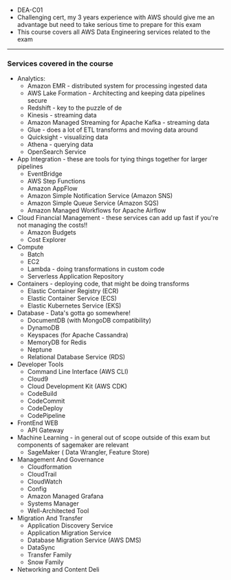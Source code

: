 - DEA-C01
- Challenging cert, my 3 years experience with AWS should give me an advantage but need to take serious time to prepare for this exam
- This course covers all AWS Data Engineering services related to the exam
---
### **Services covered in the course**
- Analytics:
	- Amazon EMR - distributed system for processing ingested data 
	- AWS Lake Formation - Architecting and keeping data pipelines secure
	- Redshift - key to the puzzle of de
	- Kinesis - streaming data
	- Amazon Managed Streaming for Apache Kafka - streaming data
	- Glue - does a lot of ETL transforms and moving data around
	- Quicksight - visualizing data
	- Athena - querying data
	- OpenSearch Service
- App Integration - these are tools for tying things together for larger pipelines
	- EventBridge
	- AWS Step Functions
	- Amazon AppFlow
	- Amazon Simple Notification Service (Amazon SNS)
	- Amazon Simple Queue Service (Amazon SQS)
	- Amazon Managed Workflows for Apache Airflow
- Cloud Financial Management - these services can add up fast if you're not managing the costs!!
	- Amazon Budgets
	- Cost Explorer
- Compute 
	- Batch
	- EC2
	- Lambda - doing transformations in custom code
	- Serverless Application Repository
- Containers - deploying code, that might be doing transforms
	- Elastic Container Registry (ECR)
	- Elastic Container Service (ECS)
	- Elastic Kubernetes Service (EKS)
- Database - Data's gotta go somewhere!
	- DocumentDB (with MongoDB compatibility)
	- DynamoDB
	- Keyspaces (for Apache Cassandra)
	- MemoryDB for Redis
	- Neptune
	- Relational Database Service (RDS)
- Developer Tools
	- Command Line Interface (AWS CLI)
	- Cloud9
	- Cloud Development Kit (AWS CDK)
	- CodeBuild
	- CodeCommit
	- CodeDeploy
	- CodePipeline
- FrontEnd WEB
	- API Gateway
- Machine Learning - in general out of scope outside of this exam but components of sagemaker are relevant
	- SageMaker ( Data Wrangler, Feature Store)
- Management And Governance
	- Cloudformation
	- CloudTrail
	- CloudWatch
	- Config
	- Amazon Managed Grafana
	- Systems Manager
	- Well-Architected Tool
- Migration And Transfer
	- Application Discovery Service
	- Application Migration Service
	- Database Migration Service (AWS DMS)
	- DataSync
	- Transfer Family
	- Snow Family
- Networking and Content Deli